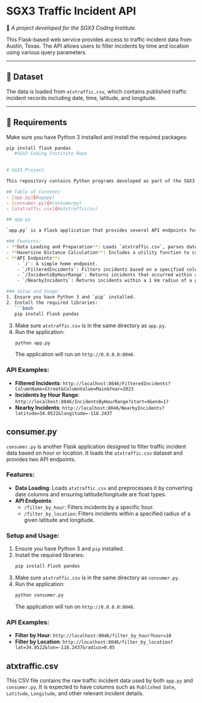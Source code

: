 # SGX3 Traffic Incident API

📘 *A project developed for the SGX3 Coding Institute.*

This Flask-based web service provides access to traffic incident data from Austin, Texas. The API allows users to filter incidents by time and location using various query parameters.

---

## 🚦 Dataset

The data is loaded from `atxtraffic.csv`, which contains published traffic incident records including date, time, latitude, and longitude.

---

## 🧰 Requirements

Make sure you have Python 3 installed and install the required packages:

```bash
pip install flask pandas
   #SGX3 Coding Institute Repo
   

# SGX3_Project

This repository contains Python programs developed as part of the SGX3 Coding Institute. The primary focus of these programs is to process and analyze traffic incident data.

## Table of Contents
- [app.py](#apppy)
- [consumer.py](#consumerpy)
- [atxtraffic.csv](#atxtrafficcsv)

## app.py

`app.py` is a Flask application that provides several API endpoints for filtering and querying traffic incident data. It utilizes the Haversine formula to calculate distances for nearby incident queries.

### Features:
- **Data Loading and Preparation**: Loads `atxtraffic.csv`, parses dates, and adds `Year` and `Hour` columns for easier filtering.
- **Haversine Distance Calculation**: Includes a utility function to calculate the distance between two geographical points.
- **API Endpoints**:
    - `/`: A simple home endpoint.
    - `/FilteredIncidents`: Filters incidents based on a specified column name, value, and year.
    - `/IncidentsByHourRange`: Returns incidents that occurred within a specified hour range.
    - `/NearbyIncidents`: Returns incidents within a 1 km radius of a given latitude and longitude.

### Setup and Usage:
1. Ensure you have Python 3 and `pip` installed.
2. Install the required libraries:
   ```bash
   pip install Flask pandas
   ```
3. Make sure `atxtraffic.csv` is in the same directory as `app.py`.
4. Run the application:
   ```bash
   python app.py
   ```
   The application will run on `http://0.0.0.0:8046`.

### API Examples:
- **Filtered Incidents**: `http://localhost:8046/FilteredIncidents?ColumnName=Street&ColumnValue=Main&Year=2023`
- **Incidents by Hour Range**: `http://localhost:8046/IncidentsByHourRange?start=9&end=17`
- **Nearby Incidents**: `http://localhost:8046/NearbyIncidents?latitude=34.0522&longitude=-118.2437`

## consumer.py

`consumer.py` is another Flask application designed to filter traffic incident data based on hour or location. It loads the `atxtraffic.csv` dataset and provides two API endpoints.

### Features:
- **Data Loading**: Loads `atxtraffic.csv` and preprocesses it by converting date columns and ensuring latitude/longitude are float types.
- **API Endpoints**:
    - `/filter_by_hour`: Filters incidents by a specific hour.
    - `/filter_by_location`: Filters incidents within a specified radius of a given latitude and longitude.

### Setup and Usage:
1. Ensure you have Python 3 and `pip` installed.
2. Install the required libraries:
   ```bash
   pip install Flask pandas
   ```
3. Make sure `atxtraffic.csv` is in the same directory as `consumer.py`.
4. Run the application:
   ```bash
   python consumer.py
   ```
   The application will run on `http://0.0.0.0:8046`.

### API Examples:
- **Filter by Hour**: `http://localhost:8046/filter_by_hour?hour=10`
- **Filter by Location**: `http://localhost:8046/filter_by_location?lat=34.0522&lon=-118.2437&radius=0.05`

## atxtraffic.csv

This CSV file contains the raw traffic incident data used by both `app.py` and `consumer.py`. It is expected to have columns such as `Published Date`, `Latitude`, `Longitude`, and other relevant incident details.





